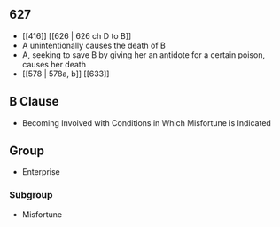 ## 627
- [[416]] [[626 | 626 ch D to B]] 
- A unintentionally causes the death of B
- A, seeking to save B by giving her an antidote for a certain poison, causes her death
- [[578 | 578a, b]] [[633]] 

## B Clause
- Becoming Invoived with Conditions in Which Misfortune is Indicated

## Group
- Enterprise

### Subgroup
- Misfortune

